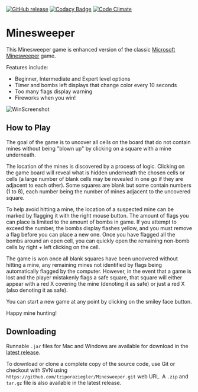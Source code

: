 [![GitHub release](https://img.shields.io/github/release/tziporaziegler/minesweeper.svg)][3]
[![Codacy Badge](https://api.codacy.com/project/badge/Grade/2e3173ec6ec641f898fc93486d3e2043)](https://www.codacy.com/app/tziporaziegler/Minesweeper?utm_source=github.com&amp;utm_medium=referral&amp;utm_content=tziporaziegler/Minesweeper&amp;utm_campaign=Badge_Grade)
[![Code Climate](https://codeclimate.com/github/tziporaziegler/Minesweeper/badges/gpa.svg)](https://codeclimate.com/github/tziporaziegler/Minesweeper)

# Minesweeper

This Minesweeper game is enhanced version of the classic
[Microsoft Minesweeper][1] game.

Features include:

- Beginner, Intermediate and Expert level options
- Timer and bombs left displays that change color every 10 seconds
- Too many flags display warning
- Fireworks when you win!

![WinScreenshot][2]

## How to Play

The goal of the game is to uncover all cells on the board that do not contain
mines without being "blown up" by clicking on a square with a mine underneath.

The location of the mines is discovered by a process of logic. Clicking on the
game board will reveal what is hidden underneath the chosen cells or cells
(a large number of blank cells may be revealed in one go if they are adjacent to
each other). Some squares are blank but some contain numbers (1 to 8), each
number being the number of mines adjacent to the uncovered square.

To help avoid hitting a mine, the location of a suspected mine can be marked by
flagging it with the right mouse button. The amount of flags you can place is
limited to the amount of bombs in game. If you attempt to exceed the number, the
bombs display flashes yellow, and you must remove a flag before you can place a
new one. Once you have flagged all the bombs around an open cell, you can
quickly open the remaining non-bomb cells by right + left clicking on the cell.

The game is won once all blank squares have been uncovered without hitting a
mine, any remaining mines not identified by flags being automatically flagged
by the computer. However, in the event that a game is lost and the player
mistakenly flags a safe square, that square will either
appear with a red X covering the mine (denoting it as safe)
or just a red X (also denoting it as safe).

You can start a new game at any point by clicking on the smiley face button.

Happy mine hunting!

## Downloading

Runnable `.jar` files for Mac and Windows are available for download
in the [latest release][3].

To download or clone a complete copy of the source code, use Git or checkout
with SVN using `https://github.com/tziporaziegler/Minesweeper.git`
web URL. A `.zip` and `tar.gz` file is also available in the latest release.

[1]:https://en.wikipedia.org/wiki/Microsoft_Minesweeper
[2]:https://github.com/tziporaziegler/Minesweeper/blob/master/screenshots/ExpWin256.png
[3]:https://github.com/tziporaziegler/Minesweeper/releases/latest
